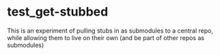 # test_get-stubbed

This is an experiment of pulling stubs in as submodules to a central repo, while allowing them to live on their own (and be part of other repos as submodules)
